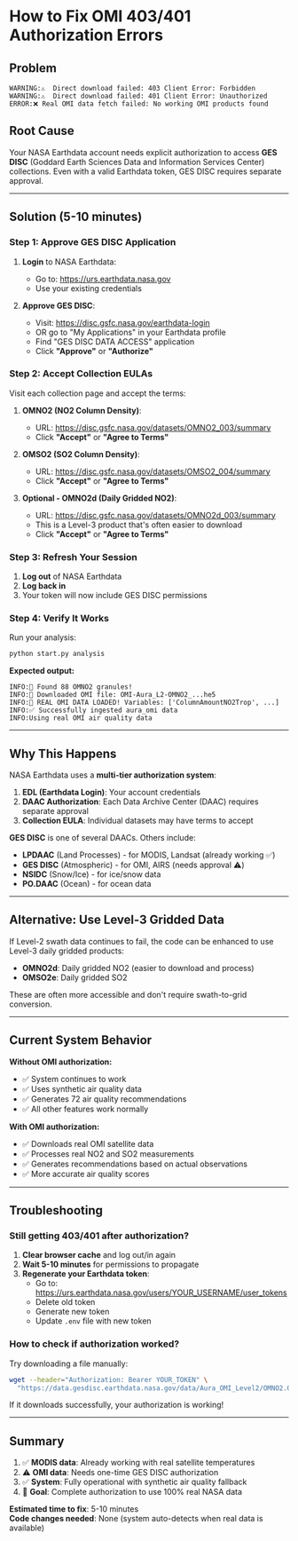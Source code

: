 # How to Fix OMI 403/401 Authorization Errors

## Problem
```
WARNING:⚠️  Direct download failed: 403 Client Error: Forbidden
WARNING:⚠️  Direct download failed: 401 Client Error: Unauthorized
ERROR:❌ Real OMI data fetch failed: No working OMI products found
```

## Root Cause
Your NASA Earthdata account needs explicit authorization to access **GES DISC** (Goddard Earth Sciences Data and Information Services Center) collections. Even with a valid Earthdata token, GES DISC requires separate approval.

---

## Solution (5-10 minutes)

### Step 1: Approve GES DISC Application
1. **Login** to NASA Earthdata:
   - Go to: https://urs.earthdata.nasa.gov
   - Use your existing credentials

2. **Approve GES DISC**:
   - Visit: https://disc.gsfc.nasa.gov/earthdata-login
   - OR go to "My Applications" in your Earthdata profile
   - Find "GES DISC DATA ACCESS" application
   - Click **"Approve"** or **"Authorize"**

### Step 2: Accept Collection EULAs
Visit each collection page and accept the terms:

1. **OMNO2 (NO2 Column Density)**:
   - URL: https://disc.gsfc.nasa.gov/datasets/OMNO2_003/summary
   - Click **"Accept"** or **"Agree to Terms"**

2. **OMSO2 (SO2 Column Density)**:
   - URL: https://disc.gsfc.nasa.gov/datasets/OMSO2_004/summary
   - Click **"Accept"** or **"Agree to Terms"**

3. **Optional - OMNO2d (Daily Gridded NO2)**:
   - URL: https://disc.gsfc.nasa.gov/datasets/OMNO2d_003/summary
   - This is a Level-3 product that's often easier to download
   - Click **"Accept"** or **"Agree to Terms"**

### Step 3: Refresh Your Session
1. **Log out** of NASA Earthdata
2. **Log back in**
3. Your token will now include GES DISC permissions

### Step 4: Verify It Works
Run your analysis:
```bash
python start.py analysis
```

**Expected output:**
```
INFO:🎉 Found 88 OMNO2 granules!
INFO:📁 Downloaded OMI file: OMI-Aura_L2-OMNO2_...he5
INFO:🎉 REAL OMI DATA LOADED! Variables: ['ColumnAmountNO2Trop', ...]
INFO:✅ Successfully ingested aura_omi data
INFO:Using real OMI air quality data
```

---

## Why This Happens

NASA Earthdata uses a **multi-tier authorization system**:

1. **EDL (Earthdata Login)**: Your account credentials
2. **DAAC Authorization**: Each Data Archive Center (DAAC) requires separate approval
3. **Collection EULA**: Individual datasets may have terms to accept

**GES DISC** is one of several DAACs. Others include:
- **LPDAAC** (Land Processes) - for MODIS, Landsat (already working ✅)
- **GES DISC** (Atmospheric) - for OMI, AIRS (needs approval ⚠️)
- **NSIDC** (Snow/Ice) - for ice/snow data
- **PO.DAAC** (Ocean) - for ocean data

---

## Alternative: Use Level-3 Gridded Data

If Level-2 swath data continues to fail, the code can be enhanced to use Level-3 daily gridded products:

- **OMNO2d**: Daily gridded NO2 (easier to download and process)
- **OMSO2e**: Daily gridded SO2

These are often more accessible and don't require swath-to-grid conversion.

---

## Current System Behavior

**Without OMI authorization:**
- ✅ System continues to work
- ✅ Uses synthetic air quality data
- ✅ Generates 72 air quality recommendations
- ✅ All other features work normally

**With OMI authorization:**
- ✅ Downloads real OMI satellite data
- ✅ Processes real NO2 and SO2 measurements
- ✅ Generates recommendations based on actual observations
- ✅ More accurate air quality scores

---

## Troubleshooting

### Still getting 403/401 after authorization?
1. **Clear browser cache** and log out/in again
2. **Wait 5-10 minutes** for permissions to propagate
3. **Regenerate your Earthdata token**:
   - Go to: https://urs.earthdata.nasa.gov/users/YOUR_USERNAME/user_tokens
   - Delete old token
   - Generate new token
   - Update `.env` file with new token

### How to check if authorization worked?
Try downloading a file manually:
```bash
wget --header="Authorization: Bearer YOUR_TOKEN" \
  "https://data.gesdisc.earthdata.nasa.gov/data/Aura_OMI_Level2/OMNO2.003/2025/253/OMI-Aura_L2-OMNO2_2025m0910t2239-o112550_v003-2025m0911t203900.he5"
```

If it downloads successfully, your authorization is working!

---

## Summary

1. ✅ **MODIS data**: Already working with real satellite temperatures
2. ⚠️ **OMI data**: Needs one-time GES DISC authorization
3. ✅ **System**: Fully operational with synthetic air quality fallback
4. 🎯 **Goal**: Complete authorization to use 100% real NASA data

**Estimated time to fix**: 5-10 minutes  
**Code changes needed**: None (system auto-detects when real data is available)
